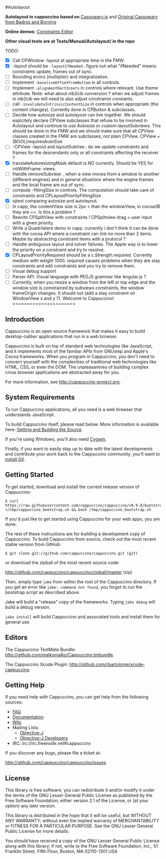 #Autolayout

**Autolayout in cappuccino based on** [Cassowary.js](https://github.com/slightlyoff/cassowary.js) and 
[Original Cassowary from Badros and Borning](http://www.cs.washington.edu/research/constraints/cassowary/)

**Online demos:**
[Constraints Editor](http://cacaodev.github.io/Autolayout/ConstraintEditor/)

**Other visual tests are at Tests/Manual/Autolayout/ in the repo**

*TODO:*

- [x] Call CPWindow -layout at appropriate time in the FMW.
- [x] -layout should be `-layoutIfNeeded` : figure out what "ifNeeded" means: constraints update, frames out of sync.
- [ ] Rounding errors (multiplier) and integralization.
- [ ] Implement `-baselineOffsetFromBottom` in all controls.
- [ ] Implement `-alignmentRectInsets` in controls where relevant. Use theme attribute. Note: what about nib2cib conversion ? when we adjust frames in nib2cib we will need to also adjust constraints constants.
- [ ] call `-invalidateIntrinsicContentSize` in controls when appropriate (the content changes). Currently done in CPButton & subclasses.
- [ ] Decide how autosize and autolayout can live together. We should explcitely declare CPView subclasses that refuse to be involved in Autolayout and continue to use Autosize or custom layoutSubviews. This should be done in the FMW and we should make sure that all CPView classes created in the FMW are subclasses, not plain CPView.
CPView +(BOOL)requiresAutoSize
- [ ] -CPView -layout and layoutSubtree : do we update constraints and frames for the descendants only or all constraints affecting the receiver ?
- [x] translateAutoresizingMask default is NO currently. Should be YES for initWithFrame: views.
- [ ] Handle removeSubview: , when a view moves from a window to another (different engines) and in general situations where the engine frames and the local frame are out of sync.
- [ ] compute -fittingSize in controls. The computation should take care of constraints and CPLayoutPriorityFittingSize
- [x] ojtest comparing autosize and autolayout.
- [ ] In capp, the contentView size is 2px < than the windowView, in cocoa/IB they are ==. Is this a problem ?
- [ ] Rewrite CPSplitView with constraints ! CPSplitview drag = user input with a given priority.
- [ ] Write a Quadrilatere demo in capp. currently i don't think it can be done with the cocoa API where a constraint can link no more than 2 items. Maybe by abstracting constraint items with a protocol ?
- [ ] Handle ambiguous layout and solver failures. The Apple way is to lower the priority on a constraint and try to resolve.
- [x] CPLayoutPriorityRequired should be a c.Strength.required. Currently medium with weight 1000. required causes problems when they are stay constraints and edit constraints and you try to remove them.
- [ ] Visual debug support
- [ ] Parser API. Visual language with PEGJS grammar like Angular.js ?
- [ ] Currently, when you resize a window from the left or top edge and the window size is constrained by subviews constraints, the window frameOrigin changes. It should not (add a stay constraint on WindowView x and y ?).
Welcome to Cappuccino!
======================

Introduction
------------
Cappuccino is an open source framework that makes it easy to build
desktop-caliber applications that run in a web browser.

Cappuccino is built on top of standard web technologies like JavaScript, and
it implements most of the familiar APIs from GNUstep and Apple's Cocoa
frameworks. When you program in Cappuccino, you don't need to concern yourself
with the complexities of traditional web technologies like HTML, CSS, or even
the DOM. The unpleasantries of building complex cross browser applications are
abstracted away for you.

For more information, see <http://cappuccino-project.org>.

System Requirements
-------------------
To run Cappuccino applications, all you need is a web browser that understands
JavaScript.

To build Cappuccino itself, please read below. More information is available
here: [Getting and Building the Source](http://wiki.github.com/cappuccino/cappuccino/getting-and-building-the-source>).

If you're using Windows, you'll also need [Cygwin](http://www.cygwin.com/).

Finally, if you want to easily stay up to date with the latest developments
and contribute your work back to the Cappuccino community, you'll want to
[install Git](http://git-scm.com/).

Getting Started
---------------
To get started, download and install the current release version of Cappuccino:

    $ curl https://raw.githubusercontent.com/cappuccino/cappuccino/v0.9.8/bootstrap.sh >/tmp/cappuccino_bootstrap.sh && bash /tmp/cappuccino_bootstrap.sh

If you'd just like to get started using Cappuccino for your web apps, you are done.

The rest of these instructions are for building a development copy of Cappuccino.
To build Cappuccino from source, check out the most recent stable version from GitHub:

    $ git clone git://github.com/cappuccino/cappuccino.git (git)

or download the zipball of the most recent source code:

  <http://github.com/cappuccino/cappuccino/zipball/master> (zip)

Then, simply type `jake` from within the root of the Cappuccino directory. If you
get an error like `jake: command not found`, you forgot to run the bootstrap script
as described above.

Jake will build a "release" copy of the frameworks. Typing `jake debug` will
build a debug version.

`jake install` will build Cappuccino and associated tools and install them for general use.

Editors
-------
The Cappuccino TextMate Bundle: <http://github.com/malkomalko/Cappuccino.tmbundle>.

The Cappuccino Xcode Plugin: <http://github.com/rbartolome/xcode-cappuccino>.

Getting Help
------------
If you need help with Cappuccino, you can get help from the following sources:

  - [FAQ](http://cappuccino-project.org/support/faq.html)
  - [Documentation](http://cappuccino-project.org/learn/)
  - [Wiki](http://github.com/cappuccino/cappuccino/wikis)
  - Mailing Lists:
    - [Objective-J](http://groups.google.com/group/objectivej)
    - [Objective-J Developers](http://groups.google.com/group/objectivej-dev)
  - IRC: irc://irc.freenode.net#cappuccino

If you discover any bugs, please file a ticket at:

  <http://github.com/cappuccino/cappuccino/issues>

License
-------
This library is free software; you can redistribute it and/or modify it under
the terms of the GNU Lesser General Public License as published by the Free
Software Foundation; either version 2.1 of the License, or (at your option)
any later version.

This library is distributed in the hope that it will be useful, but WITHOUT
ANY WARRANTY; without even the implied warranty of MERCHANTABILITY or FITNESS
FOR A PARTICULAR PURPOSE. See the GNU Lesser General Public License for more
details.

You should have received a copy of the GNU Lesser General Public License along
with this library; if not, write to the Free Software Foundation, Inc., 51
Franklin Street, Fifth Floor, Boston, MA 02110-1301 USA
